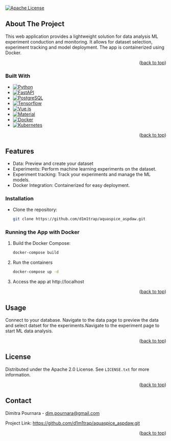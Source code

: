<a name="readme-top"></a>


<!-- PROJECT SHIELDS -->

[![Apache License][license-shield]][license-url]


<!-- ABOUT THE PROJECT -->
## About The Project

This web application provides a lightweight solution for data analysis ML experiment conduction and monitoring.
It allows for dataset selection, experiment tracking and model deployment. The app is containerized using Docker.

<p align="right">(<a href="#readme-top">back to top</a>)</p>



### Built With

* [![Python][Python]][Python-url]
* [![FastAPI][FastAPI]][FastAPI-url]
* [![PostgreSQL][PostgreSQL]][PostgreSQL-url]
* [![Tensorflow][Tensorflow]][Tensorflow-url]
* [![Vue.js][Vue.js]][Vue.js-url]
* [![Material][Material]][Material-url]
* [![Docker][Docker]][Docker-url]
* [![Kubernetes][Kubernetes]][Kubernetes-url]

<p align="right">(<a href="#readme-top">back to top</a>)</p>



## Features

* Data: Preview and create your dataset
* Experiments: Perform machine learning experiments on the dataset.
* Experiment tracking: Track your experiments and manage the ML models. 
* Docker Integration: Containerized for easy deployment.

### Installation

* Clone the repository:
  ```sh
  git clone https://github.com/d1m1trap/aquaspice_aspdaw.git
  ```

### Running the App with Docker
 
1. Build the Docker Compose:
   ```sh
   docker-compose build
   ```
2. Run the containers
   ```sh
   docker-compose up -d
   ```
3. Access the app at http://localhost


<p align="right">(<a href="#readme-top">back to top</a>)</p>



<!-- USAGE EXAMPLES -->
## Usage

Connect to your database. Navigate to the data page to preview the data and select datset for the experiments.Navigate to the experiment page to start ML data analysis.
<p align="right">(<a href="#readme-top">back to top</a>)</p>


<!-- LICENSE -->
## License

Distributed under the Apache 2.0 License. See `LICENSE.txt` for more information.

<p align="right">(<a href="#readme-top">back to top</a>)</p>


<!-- CONTACT -->
## Contact

Dimitra Pournara - <a href="mailto:dim.pournara@gmail.com">dim.pournara@gmail.com</a>

Project Link: https://github.com/d1m1trap/aquaspice_aspdaw.git

<p align="right">(<a href="#readme-top">back to top</a>)</p>


<!-- MARKDOWN LINKS & IMAGES -->
<!-- https://www.markdownguide.org/basic-syntax/#reference-style-links -->
[license-shield]: https://img.shields.io/badge/License-Apache%202.0-brightgreen
[license-url]: https://github.com/d1m1trap/aquaspice_aspda/blob/main/LICENSE
[Python]: https://img.shields.io/badge/Python-%20?style=for-the-badge&logo=python&color=grey
[Python-url]: https://www.python.org/
[FastAPI]: https://img.shields.io/badge/Fastapi-%20?style=for-the-badge&logo=fastapi&color=grey
[FastAPI-url]: https://fastapi.tiangolo.com/
[PostgreSQL]: https://img.shields.io/badge/Postgresql-%20?style=for-the-badge&logo=postgresql&color=grey
[PostgreSQL-url]: https://www.postgresql.org/
[Vue.js]: https://img.shields.io/badge/vuejs-%20?style=for-the-badge&logo=vuedotjs&color=grey
[Vue.js-url]: https://vuejs.org/
[Tensorflow]: https://img.shields.io/badge/Tensorflow-%20?style=for-the-badge&logo=tensorflow&color=grey
[Tensorflow-url]: https://www.tensorflow.org/
[Material]: https://img.shields.io/badge/Material%20Design-%20?style=for-the-badge&logo=materialdesign&color=grey
[Material-url]: https://m3.material.io/
[Docker]: https://img.shields.io/badge/Docker-%20?style=for-the-badge&logo=docker&color=grey
[Docker-url]: https://www.docker.com/
[Kubernetes]: https://img.shields.io/badge/Kubernetes-%20?style=for-the-badge&logo=K3s&color=grey
[Kubernetes-url]: https://k3s.io/